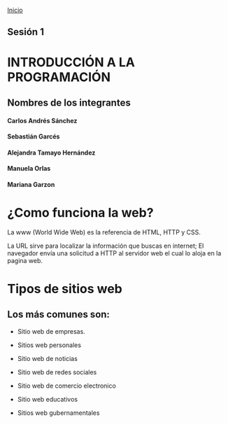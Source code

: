 <!-- No borrar o modificar -->
[Inicio](./index.md)

## Sesión 1 

# INTRODUCCIÓN A LA PROGRAMACIÓN

## Nombres de los integrantes
#### Carlos Andrés Sánchez
#### Sebastián Garcés
#### Alejandra Tamayo Hernández
#### Manuela Orlas
#### Mariana Garzon


# ¿Como funciona la web?
La www (World Wide Web) es la referencia
de HTML, HTTP y CSS.

La URL sirve para localizar la información
que buscas en internet; El navegador envía una
solicitud a HTTP al servidor web el cual lo
aloja en la pagina web.

# Tipos de sitios web
## Los más comunes son:

- Sitio web de empresas.

- Sitios web personales

- Sitio web de noticias

- Sitio web de redes sociales

- Sitio web de comercio electronico

- Sitio web educativos

- Sitios web gubernamentales
<!-- Su documentación aquí -->






